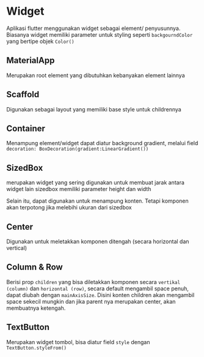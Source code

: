 # Widget

Aplikasi flutter menggunakan widget sebagai element/ penyusunnya. Biasanya widget memiliki parameter untuk styling seperti `backgourndColor` yang bertipe objek `Color()`

## MaterialApp

Merupakan root element yang dibutuhkan kebanyakan element lainnya

## Scaffold

Digunakan sebagai layout yang memiliki base style untuk childrennya

## Container

Menampung element/widget dapat diatur background gradient, melalui field `decoration: BoxDecoration(gradient:LinearGradient())`

## SizedBox

merupakan widget yang sering digunakan untuk membuat jarak antara widget lain
sizedbox memiliki parameter height dan width

Selain itu, dapat digunakan untuk menampung konten. Tetapi komponen akan terpotong jika melebihi ukuran dari sizedbox

## Center

Digunakan untuk meletakkan komponen ditengah (secara horizontal dan vertical)

## Column & Row

Berisi prop `children` yang bisa diletakkan komponen secara `vertikal (column)` dan `horizontal (row)`, secara default mengambil space penuh, dapat diubah dengan `mainAxisSize`. Disini konten children akan mengambil space sekecil mungkin dan jika parent nya merupakan center, akan membuatnya ketengah.

## TextButton

Merupakan widget tombol, bisa diatur field `style` dengan `TextButton.styleFrom()`
